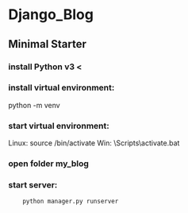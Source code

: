 # Django_Blog

## Minimal Starter

### install Python v3 <

### install virtual environment:
  
  python -m venv <name VE>
  
### start virtual environment:
  Linux:
        source <name>/bin/activate
  Win:
        <name>\Scripts\activate.bat
       
### open folder my_blog

### start server:
        python manager.py runserver
